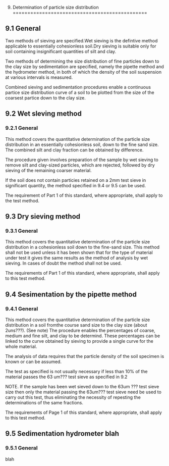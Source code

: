 9. Determination of particle size distribution
==============================================

9.1 General
------------------------

Two methods of sieving are specified.Wet sieving is the defintive method applicable to essentially cohesionless soil.Dry sieving is suitable only for soil containing insignificant quantities of silt and clay.

Two methods of determining the size distribution of fine particles down to the clay size by sedimentation are specified, namely the pipette method and the hydrometer method, in both of which the density of the soil suspension at various intervals is measured.

Combined sieving and sedimentation procedures enable a continuous partice size distribution curve of a soil to be plotted from the size of the coarsest partice down to the clay size.
 
 
9.2 Wet sleving method
--------------------

### 9.2.1 General
This method covers the quantitative determination of the particle size distribution in an essentially cohesionless soil, down to the fine sand size. The combined silt and clay fraction can be obtained by difference.

The procedure given involves preparation of the sample by wet sieving to remove silt and clay-sized particles, which are rejected, followed by dry sieving of the remaining coarser material.

If the soil does not contain particies retained on a 2mm test sieve in significant quantity, the method specified in 9.4 or 9.5 can be used.

The requirement of Part 1 of this standard, where appropriate, shall apply to the test method.


9.3 Dry sieving method
-------------------------
 
### 9.3.1 General

This method covers the quantitative determination of the particle size distribution in a cohesionless soil down to the fine-sand size. This method shall not be used unless it has been shown that for the type of material under test it gives the same results as the method of analysis by wet sieving. In cases of doubt the method shall not be used.

The requirements of Part 1 of this standard, where appropriate, shall apply to this test method.


9.4 Sesimentation by the pipette method
--------------------------------------

### 9.4.1 General

This method covers the quantitative determination of the particle size distribution in a soil fromthe course sand size to the clay size (about 2uns???). (See note) The procedure enables the percentages of coarse, medium and fine silt, and clay to be determind. These percentages can be linked to the curve obtained by sieving to provide a single curve for the whole material.

The analysis of data requires that the particle density of the soil specimen is known or can be assumed.

The test as specified is not usually necessary if less than 10% of the material passes the 63 um??? test sieve as specified in 9.2

NOTE. If the sample has been wet sieved down to the 63um ??? test sieve size then only the material passing the 63um??? test sieve need be used to carry out this test, thus eliminating the necessity of repesting the determinations of the same fractions.

The requirements of Page 1 of this standard, where appropriate, shall apply to this test method.




9.5 Sedimentation hydrometer blah
---------------------------------------------

### 9.5.1 General
blah





